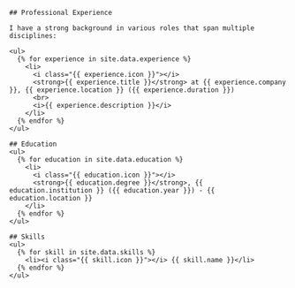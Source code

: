 

    ## Professional Experience
    
    I have a strong background in various roles that span multiple disciplines:
    
    <ul>
      {% for experience in site.data.experience %}
        <li>
          <i class="{{ experience.icon }}"></i>
          <strong>{{ experience.title }}</strong> at {{ experience.company }}, {{ experience.location }} ({{ experience.duration }})
          <br>
          <i>{{ experience.description }}</i>
        </li>
      {% endfor %}
    </ul>
    
    ## Education
    <ul>
      {% for education in site.data.education %}
        <li>
          <i class="{{ education.icon }}"></i>
          <strong>{{ education.degree }}</strong>, {{ education.institution }} ({{ education.year }}) - {{ education.location }}
        </li>
      {% endfor %}
    </ul>
    
    ## Skills
    <ul>
      {% for skill in site.data.skills %}
        <li><i class="{{ skill.icon }}"></i> {{ skill.name }}</li>
      {% endfor %}
    </ul>

